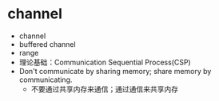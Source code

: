 # channel

* channel
* buffered channel
* range
* 理论基础：Communication Sequential Process(CSP)
* Don't communicate by sharing memory; share memory by communicating.
  * 不要通过共享内存来通信；通过通信来共享内存
